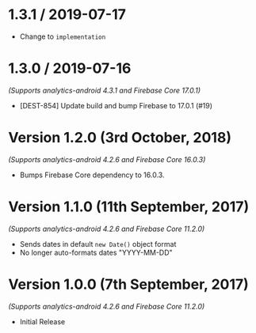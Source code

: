 
1.3.1 / 2019-07-17
==================

  * Change to `implementation`

1.3.0 / 2019-07-16
==================
*(Supports analytics-android 4.3.1 and Firebase Core 17.0.1)*

  * [DEST-854] Update build and bump Firebase to 17.0.1 (#19)

Version 1.2.0 (3rd October, 2018)
===================================
*(Supports analytics-android 4.2.6 and Firebase Core 16.0.3)*

  * Bumps Firebase Core dependency to 16.0.3.

Version 1.1.0 (11th September, 2017)
===================================
*(Supports analytics-android 4.2.6 and Firebase Core 11.2.0)*

  * Sends dates in default `new Date()` object format
  * No longer auto-formats dates "YYYY-MM-DD"

Version 1.0.0 (7th September, 2017)
===================================
*(Supports analytics-android 4.2.6 and Firebase Core 11.2.0)*

  * Initial Release 
